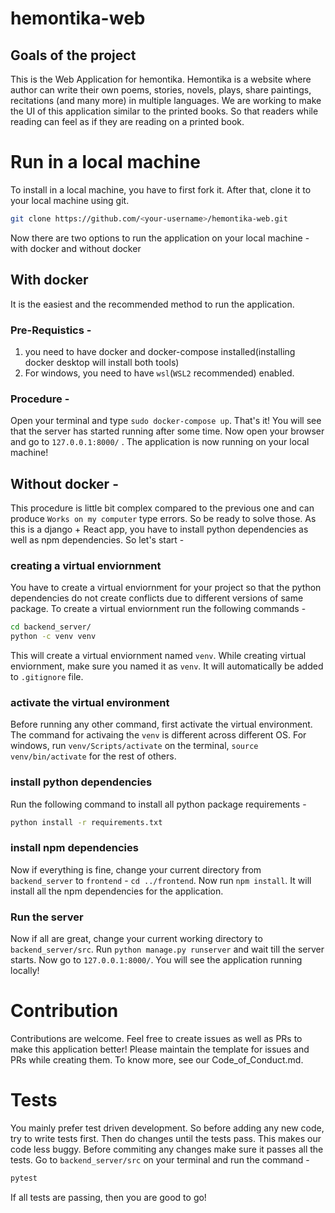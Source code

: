 # hemontika-web

## Goals of the project
This is the Web Application for hemontika. Hemontika is a website where author can write their own poems, stories, novels, plays, share paintings, recitations (and many more) in multiple languages. We are working to make the UI of this application similar to the printed books. So that readers while reading can feel as if they are reading on a printed book.

# Run in a local machine
To install in a local machine, you have to first fork it. After that, clone it to your local machine using git.
```bash
git clone https://github.com/<your-username>/hemontika-web.git
```

Now there are two options to run the application on your local machine - with docker and without docker

## With docker
It is the easiest and the recommended method to run the application. 

### Pre-Requistics - 
1. you need to have docker and docker-compose installed(installing docker desktop will install both tools)
2. For windows, you need to have `wsl`(`WSL2` recommended) enabled.

### Procedure - 
Open your terminal and type `sudo docker-compose up`. That's it! You will see that the server has started running after some time. Now open your browser and go to `127.0.0.1:8000/` . The application is now running on your local machine!

## Without docker - 
This procedure is little bit complex compared to the previous one and can produce `Works on my computer` type errors. So be ready to solve those.
As this is a django + React app, you have to install python dependencies as well as npm dependencies. So let's start - 
### creating a virtual enviornment
You have to create a virtual enviornment for your project so that the python dependencies do not create conflicts due to different versions of same package. To create a virtual enviornment run the following commands - 
```bash
cd backend_server/
python -c venv venv
```
This will create a virtual enviornment named `venv`. While creating virtual enviornment, make sure you named it as `venv`. It will automatically be added to `.gitignore` file.
### activate the virtual environment
Before running any other command, first activate the virtual environment. The command for activaing the `venv` is different across different OS. For windows, run `venv/Scripts/activate` on the terminal, `source venv/bin/activate` for the rest of others. 
### install python dependencies 
Run the following command to install all python package requirements - 
```bash
python install -r requirements.txt
```
### install npm dependencies 
Now if everything is fine, change your current directory from `backend_server` to `frontend` - `cd ../frontend`. Now run `npm install`. It will install all the npm dependencies for the application. 
### Run the server
Now if all are great, change your current working directory to `backend_server/src`. Run `python manage.py runserver` and wait till the server starts. Now go to `127.0.0.1:8000/`. You will see the application running locally!

# Contribution
Contributions are welcome. Feel free to create issues as well as PRs to make this application better! Please maintain the template for issues and PRs while creating them. To know more, see our Code_of_Conduct.md. 

# Tests
You mainly prefer test driven development. So before adding any new code, try to write tests first. Then do changes until the tests pass. This makes our code less buggy.
Before commiting any changes make sure it passes all the tests. Go to `backend_server/src` on your terminal and run the command - 
```bash
pytest
```
If all tests are passing, then you are good to go! 
